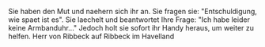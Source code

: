 Sie haben den Mut und naehern sich ihr an. Sie fragen sie: "Entschuldigung, wie spaet ist es". 
Sie laechelt und beantwortet Ihre Frage: "Ich habe leider keine Armbanduhr..."
Jedoch holt sie sofort ihr Handy heraus, um weiter zu helfen.
Herr von Ribbeck auf Ribbeck im Havelland